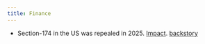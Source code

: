 ```yaml
---
title: Finance
---
```


* Section-174 in the US was repealed in 2025. [Impact](https://www.linkedin.com/posts/wdaher_section-174-is-no-more-what-changed-and-activity-7348381511315861507--Ix-/). [backstory](https://www.professoraxelrod.com/p/the-tech-job-meltdown)
